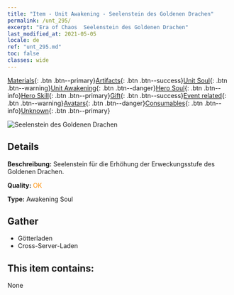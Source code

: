 ```yaml
---
title: "Item - Unit Awakening - Seelenstein des Goldenen Drachen"
permalink: /unt_295/
excerpt: "Era of Chaos  Seelenstein des Goldenen Drachen"
last_modified_at: 2021-05-05
locale: de
ref: "unt_295.md"
toc: false
classes: wide
---
```

 [Materials](/ItemsDE/){: .btn .btn--primary}[Artifacts](/ItemsDE/Artifacts/){: .btn .btn--success}[Unit Soul](/ItemsDE/UnitSoul/){: .btn .btn--warning}[Unit Awakening](/ItemsDE/UnitAwakening/){: .btn .btn--danger}[Hero Soul](/ItemsDE/HeroSoul/){: .btn .btn--info}[Hero Skill](/ItemsDE/HeroSkill/){: .btn .btn--primary}[Gift](/ItemsDE/Gift/){: .btn .btn--success}[Event related](/ItemsDE/Events/){: .btn .btn--warning}[Avatars](/ItemsDE/Avatars/){: .btn .btn--danger}[Consumables](/ItemsDE/Consumables/){: .btn .btn--info}[Unknown](/ItemsDE/Unknown/){: .btn .btn--primary}

 ![Seelenstein des Goldenen Drachen](/images/u/tia_lvlong.jpg)

## Details
 **Beschreibung:** Seelenstein für die Erhöhung der Erweckungsstufe des Goldenen Drachen.

 **Quality:** <span style="color: #FF8C00">OK</span>

 **Type:** Awakening Soul

## Gather

*    Götterladen 
*    Cross-Server-Laden 

## This item contains:

  None

